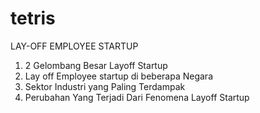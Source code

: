 # tetris

LAY-OFF EMPLOYEE STARTUP

1. 2 Gelombang Besar Layoff Startup
2. Lay off Employee startup di beberapa Negara
3. Sektor Industri yang Paling Terdampak
4. Perubahan Yang Terjadi Dari Fenomena Layoff Startup
